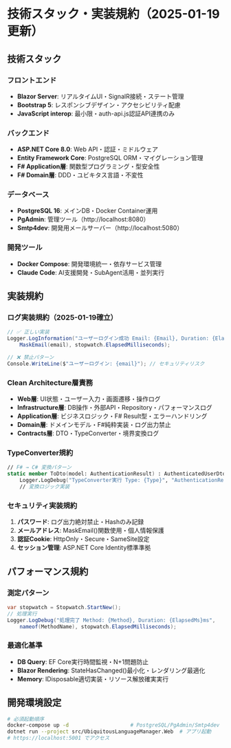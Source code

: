 # 技術スタック・実装規約（2025-01-19更新）

## 技術スタック

### フロントエンド
- **Blazor Server**: リアルタイムUI・SignalR接続・ステート管理
- **Bootstrap 5**: レスポンシブデザイン・アクセシビリティ配慮
- **JavaScript interop**: 最小限・auth-api.js認証API連携のみ

### バックエンド
- **ASP.NET Core 8.0**: Web API・認証・ミドルウェア
- **Entity Framework Core**: PostgreSQL ORM・マイグレーション管理
- **F# Application層**: 関数型プログラミング・型安全性
- **F# Domain層**: DDD・ユビキタス言語・不変性

### データベース
- **PostgreSQL 16**: メインDB・Docker Container運用
- **PgAdmin**: 管理ツール（http://localhost:8080）
- **Smtp4dev**: 開発用メールサーバー（http://localhost:5080）

### 開発ツール
- **Docker Compose**: 開発環境統一・依存サービス管理
- **Claude Code**: AI支援開発・SubAgent活用・並列実行

## 実装規約

### ログ実装規約（2025-01-19確立）
```csharp
// ✅ 正しい実装
Logger.LogInformation("ユーザーログイン成功 Email: {Email}, Duration: {ElapsedMs}ms", 
    MaskEmail(email), stopwatch.ElapsedMilliseconds);

// ❌ 禁止パターン
Console.WriteLine($"ユーザーログイン: {email}"); // セキュリティリスク
```

### Clean Architecture層責務
- **Web層**: UI状態・ユーザー入力・画面遷移・操作ログ
- **Infrastructure層**: DB操作・外部API・Repository・パフォーマンスログ
- **Application層**: ビジネスロジック・F# Result型・エラーハンドリング
- **Domain層**: ドメインモデル・F#純粋実装・ログ出力禁止
- **Contracts層**: DTO・TypeConverter・境界変換ログ

### TypeConverter規約
```fsharp
// F# → C# 変換パターン
static member ToDto(model: AuthenticationResult) : AuthenticatedUserDto =
    Logger.LogDebug("TypeConverter実行 Type: {Type}", "AuthenticationResult->AuthenticatedUserDto")
    // 変換ロジック実装
```

### セキュリティ実装規約
1. **パスワード**: ログ出力絶対禁止・Hashのみ記録
2. **メールアドレス**: MaskEmail()関数使用・個人情報保護
3. **認証Cookie**: HttpOnly・Secure・SameSite設定
4. **セッション管理**: ASP.NET Core Identity標準準拠

## パフォーマンス規約

### 測定パターン
```csharp
var stopwatch = Stopwatch.StartNew();
// 処理実行
Logger.LogDebug("処理完了 Method: {Method}, Duration: {ElapsedMs}ms", 
    nameof(MethodName), stopwatch.ElapsedMilliseconds);
```

### 最適化基準
- **DB Query**: EF Core実行時間監視・N+1問題防止
- **Blazor Rendering**: StateHasChanged()最小化・レンダリング最適化
- **Memory**: IDisposable適切実装・リソース解放確実実行

## 開発環境設定
```bash
# 必須起動順序
docker-compose up -d                    # PostgreSQL/PgAdmin/Smtp4dev
dotnet run --project src/UbiquitousLanguageManager.Web  # アプリ起動
# https://localhost:5001 でアクセス
```